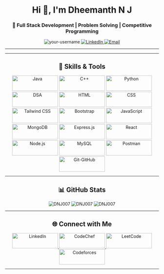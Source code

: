 <h1 align="center">Hi 👋, I'm Dheemanth N J</h1>
<h3 align="center">🚀 Full Stack Development | Problem Solving | Competitive Programming </h3>

<p align="center">
  <img src="https://komarev.com/ghpvc/?username=DNJ007&label=Profile%20Views&color=0e75b6&style=flat" alt="your-username" />
  <a href="https://linkedin.com/in/dheemanth_nj" target="_blank">
    <img src="https://img.shields.io/badge/-LinkedIn-blue?style=flat&logo=Linkedin&logoColor=white" alt="LinkedIn" />
  </a>
<!--   <a href="https://your-portfolio-link" target="_blank">
    <img src="https://img.shields.io/badge/Portfolio-%23000000.svg?style=flat&logo=firefox&logoColor=#FF7139" alt="Portfolio" />
  </a> -->
  <a href="mailto:011vpu2dheemanthnj@gmail.com" target="_blank">
    <img src="https://img.shields.io/badge/Email-D14836?style=flat&logo=gmail&logoColor=white" alt="Email" />
  </a>
</p>

---
<!--
### 🏆 Competitive Programming
- 🔥 **LeetCode** (Rating: 1573)
- 🌟 **Codeforces** (Rating: 1300)
- ⭐ **CodeChef 1⭐** (Rating: 1315)
-->
---

<h2 align="center">🚀 Skills & Tools </h2>
<p align="center">
  <img src="https://img.shields.io/badge/Java-007396?style=for-the-badge&logo=java&logoColor=white" alt="Java" width="150" height="50" />
  <img src="https://img.shields.io/badge/C++-00599C?style=for-the-badge&logo=cplusplus&logoColor=white" alt="C++" width="150" height="50" />
  <img src="https://img.shields.io/badge/Python-3776AB?style=for-the-badge&logo=python&logoColor=white" alt="Python" width="150" height="50" />
  <img src="https://img.shields.io/badge/DSA-00B4CC?style=for-the-badge&logo=algorithm&logoColor=white" alt="DSA" width="150" height="50" />
  <img src="https://img.shields.io/badge/HTML-E34F26?style=for-the-badge&logo=html5&logoColor=white" alt="HTML" width="150" height="50" />
  <img src="https://img.shields.io/badge/CSS-1572B6?style=for-the-badge&logo=css3&logoColor=white" alt="CSS" width="150" height="50" />
  <img src="https://img.shields.io/badge/Tailwind%20CSS-38B2AC?style=for-the-badge&logo=tailwind-css&logoColor=white" alt="Tailwind CSS" width="150" height="50" />
  <img src="https://img.shields.io/badge/Bootstrap-7952B3?style=for-the-badge&logo=bootstrap&logoColor=white" alt="Bootstrap" width="150" height="50" />
  <img src="https://img.shields.io/badge/JavaScript-F7DF1E?style=for-the-badge&logo=javascript&logoColor=black" alt="JavaScript" width="150" height="50" />
  <img src="https://img.shields.io/badge/MongoDB-47A248?style=for-the-badge&logo=mongodb&logoColor=white" alt="MongoDB" width="150" height="50" />
  <img src="https://img.shields.io/badge/Express.js-000000?style=for-the-badge&logo=express&logoColor=white" alt="Express.js" width="150" height="50" />
  <img src="https://img.shields.io/badge/React-61DAFB?style=for-the-badge&logo=react&logoColor=black" alt="React" width="150" height="50" />
  <img src="https://img.shields.io/badge/Node.js-339933?style=for-the-badge&logo=nodedotjs&logoColor=white" alt="Node.js" width="150" height="50" />
  <img src="https://img.shields.io/badge/MySQL-00618A?style=for-the-badge&logo=mysql&logoColor=white" alt="MySQL" width="150" height="50" />
  <img src="https://img.shields.io/badge/Postman-FF6C37?style=for-the-badge&logo=postman&logoColor=white" alt="Postman" width="150" height="50" />
  <img src="https://img.shields.io/badge/Git-GitHub-181717?style=for-the-badge&logo=git&logoColor=white" alt="Git-GitHub" width="150" height="50" />
</p>

---

<h2 align="center">📊 GitHub Stats</h2>
<p align="center">
  <img src="https://github-readme-stats.vercel.app/api?username=DNJ007&show_icons=true&locale=en" alt="DNJ007" />
  <img src="https://github-readme-streak-stats.vercel.app/?user=DNJ007" alt="DNJ007" />
  <img src="https://github-readme-stats.vercel.app/api/top-langs?username=DNJ007&show_icons=true&locale=en&layout=compact" alt="DNJ007" />
</p>


---

<h2 align="center">🌐 Connect with Me</h2>
<p align="center">
  <a href="https://linkedin.com/in/dheemanth-nj" target="_blank">
    <img src="https://img.shields.io/badge/-LinkedIn-blue?style=flat&logo=Linkedin&logoColor=white" alt="LinkedIn" width="150" height="50" />
  </a>
  <a href="https://www.codechef.com/users/dnj007" target="_blank">
    <img src="https://img.shields.io/badge/CodeChef-5B4638?style=flat&logo=codechef&logoColor=white" alt="CodeChef" width="150" height="50" />
  </a>
  <a href="https://leetcode.com/u/dnj007" target="_blank">
    <img src="https://img.shields.io/badge/LeetCode-FFA116?style=flat&logo=leetcode&logoColor=black" alt="LeetCode" width="150" height="50" />
  </a>
  <a href="https://codeforces.com/profile/DNJ007" target="_blank">
    <img src="https://img.shields.io/badge/Codeforces-1F8ACB?style=flat&logo=codeforces&logoColor=white" alt="Codeforces" width="150" height="50" />
  </a>
</p>

---

